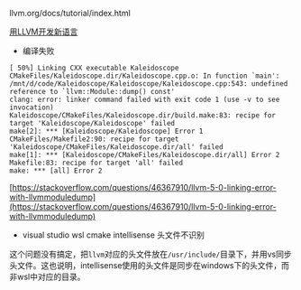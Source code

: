 llvm.org/docs/tutorial/index.html

[用LLVM开发新语言](https://llvm-tutorial-cn.readthedocs.io/en/latest/)

- 编译失败

```
[ 50%] Linking CXX executable Kaleidoscope
CMakeFiles/Kaleidoscope.dir/Kaleidoscope.cpp.o: In function `main':
/mnt/d/code/Kaleidoscope/Kaleidoscope/Kaleidoscope.cpp:543: undefined reference to `llvm::Module::dump() const'
clang: error: linker command failed with exit code 1 (use -v to see invocation)
Kaleidoscope/CMakeFiles/Kaleidoscope.dir/build.make:83: recipe for target 'Kaleidoscope/Kaleidoscope' failed
make[2]: *** [Kaleidoscope/Kaleidoscope] Error 1
CMakeFiles/Makefile2:90: recipe for target 'Kaleidoscope/CMakeFiles/Kaleidoscope.dir/all' failed
make[1]: *** [Kaleidoscope/CMakeFiles/Kaleidoscope.dir/all] Error 2
Makefile:83: recipe for target 'all' failed
make: *** [all] Error 2
```

[https://stackoverflow.com/questions/46367910/llvm-5-0-linking-error-with-llvmmoduledump](https://stackoverflow.com/questions/46367910/llvm-5-0-linking-error-with-llvmmoduledump)

- visual studio wsl cmake intellisense 头文件不识别

这个问题没有搞定，把```llvm```对应的头文件放在```/usr/include/```目录下，并用vs同步头文件。这也说明，intellisense使用的头文件是同步在windows下的头文件，而非wsl中对应的目录。